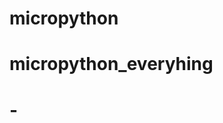 # micropython
<category name="micropython">

# micropython_everyhing
<category name="btree">
<block type="btree_open"></block>
<block type="btree_btree.close"></block>
<block type="btree_btree.flush"></block>
<block type="btree_btree.__getitem__"></block>
<block type="btree_btree.__iter__"></block>
<block type="btree_btree.keys"></block>
</category>
<category name="builtins">
<block type="builtins_abs"></block>
<block type="builtins_all"></block>
<block type="builtins_any"></block>
<block type="builtins_bin"></block>
<block type="builtins_callable"></block>
<block type="builtins_chr"></block>
<block type="builtins_classmethod"></block>
<block type="builtins_compile"></block>
<block type="builtins_delattr"></block>
<block type="builtins_dir"></block>
<block type="builtins_divmod"></block>
<block type="builtins_enumerate"></block>
<block type="builtins_eval"></block>
<block type="builtins_exec"></block>
<block type="builtins_filter"></block>
<block type="builtins_getattr"></block>
<block type="builtins_globals"></block>
<block type="builtins_hasattr"></block>
<block type="builtins_hash"></block>
<block type="builtins_hex"></block>
<block type="builtins_id"></block>
<block type="builtins_input"></block>
<block type="builtins_to_bytes"></block>
<block type="builtins_isinstance"></block>
<block type="builtins_issubclass"></block>
<block type="builtins_iter"></block>
<block type="builtins_len"></block>
<block type="builtins_locals"></block>
<block type="builtins_map"></block>
<block type="builtins_max"></block>
<block type="builtins_min"></block>
<block type="builtins_next"></block>
<block type="builtins_oct"></block>
<block type="builtins_open"></block>
<block type="builtins_ord"></block>
<block type="builtins_pow"></block>
<block type="builtins_print"></block>
<block type="builtins_property"></block>
<block type="builtins_range"></block>
<block type="builtins_repr"></block>
<block type="builtins_reversed"></block>
<block type="builtins_round"></block>
<block type="builtins_setattr"></block>
<block type="builtins_sorted"></block>
<block type="builtins_staticmethod"></block>
<block type="builtins_sum"></block>
<block type="builtins_super"></block>
<block type="builtins_type"></block>
<block type="builtins_zip"></block>
</category>
<category name="cmath">
<block type="cmath_cos"></block>
<block type="cmath_exp"></block>
<block type="cmath_log"></block>
<block type="cmath_log10"></block>
<block type="cmath_phase"></block>
<block type="cmath_polar"></block>
<block type="cmath_rect"></block>
<block type="cmath_sin"></block>
<block type="cmath_sqrt"></block>
</category>
<category name="esp32">
<block type="esp32_wake_on_touch"></block>
<block type="esp32_wake_on_ext0"></block>
<block type="esp32_wake_on_ext1"></block>
<block type="esp32_raw_temperature"></block>
<block type="esp32_hall_sensor"></block>
<block type="esp32_idf_heap_info"></block>
<block type="esp32_Partition.info"></block>
<block type="esp32_Partition.readblocks"></block>
<block type="esp32_Partition.readblocks"></block>
<block type="esp32_Partition.writeblocks"></block>
<block type="esp32_Partition.writeblocks"></block>
<block type="esp32_Partition.ioctl"></block>
<block type="esp32_Partition.set_boot"></block>
<block type="esp32_Partition.get_next_update"></block>
<block type="esp32_RMT.source_freq"></block>
<block type="esp32_RMT.clock_div"></block>
<block type="esp32_RMT.wait_done"></block>
<block type="esp32_RMT.loop"></block>
<block type="esp32_RMT.write_pulses"></block>
<block type="esp32_ULP.set_wakeup_period"></block>
<block type="esp32_ULP.load_binary"></block>
<block type="esp32_ULP.run"></block>
</category>
<category name="esp">
<block type="esp_sleep_type"></block>
<block type="esp_deepsleep"></block>
<block type="esp_flash_id"></block>
<block type="esp_flash_size"></block>
<block type="esp_flash_user_start"></block>
<block type="esp_flash_read"></block>
<block type="esp_flash_write"></block>
<block type="esp_flash_erase"></block>
<block type="esp_set_native_code_location"></block>
</category>
<category name="framebuf">
<block type="framebuf_FrameBuffer.fill"></block>
<block type="framebuf_FrameBuffer.pixel"></block>
<block type="framebuf_FrameBuffer.hline"></block>
<block type="framebuf_FrameBuffer.vline"></block>
<block type="framebuf_FrameBuffer.line"></block>
<block type="framebuf_FrameBuffer.rect"></block>
<block type="framebuf_FrameBuffer.fill_rect"></block>
<block type="framebuf_FrameBuffer.text"></block>
<block type="framebuf_FrameBuffer.scroll"></block>
<block type="framebuf_FrameBuffer.blit"></block>
</category>
<category name="gc">
<block type="gc_enable"></block>
<block type="gc_disable"></block>
<block type="gc_collect"></block>
<block type="gc_mem_alloc"></block>
<block type="gc_mem_free"></block>
<block type="gc_threshold"></block>
</category>
<category name="lcd160cr">
<block type="lcd160cr_LCD160CR.set_power"></block>
<block type="lcd160cr_LCD160CR.set_orient"></block>
<block type="lcd160cr_LCD160CR.set_brightness"></block>
<block type="lcd160cr_LCD160CR.set_i2c_addr"></block>
<block type="lcd160cr_LCD160CR.set_uart_baudrate"></block>
<block type="lcd160cr_LCD160CR.set_startup_deco"></block>
<block type="lcd160cr_LCD160CR.save_to_flash"></block>
<block type="lcd160cr_LCD160CR.set_pixel"></block>
<block type="lcd160cr_LCD160CR.get_pixel"></block>
<block type="lcd160cr_LCD160CR.get_line"></block>
<block type="lcd160cr_LCD160CR.screen_dump"></block>
<block type="lcd160cr_LCD160CR.screen_load"></block>
<block type="lcd160cr_LCD160CR.set_pos"></block>
<block type="lcd160cr_LCD160CR.set_text_color"></block>
<block type="lcd160cr_LCD160CR.set_font"></block>
<block type="lcd160cr_LCD160CR.write"></block>
<block type="lcd160cr_LCD160CR.set_pen"></block>
<block type="lcd160cr_LCD160CR.erase"></block>
<block type="lcd160cr_LCD160CR.dot"></block>
<block type="lcd160cr_LCD160CR.rect"></block>
<block type="lcd160cr_LCD160CR.rect_outline"></block>
<block type="lcd160cr_LCD160CR.rect_interior"></block>
<block type="lcd160cr_LCD160CR.line"></block>
<block type="lcd160cr_LCD160CR.dot_no_clip"></block>
<block type="lcd160cr_LCD160CR.rect_no_clip"></block>
<block type="lcd160cr_LCD160CR.rect_outline_no_clip"></block>
<block type="lcd160cr_LCD160CR.rect_interior_no_clip"></block>
<block type="lcd160cr_LCD160CR.line_no_clip"></block>
<block type="lcd160cr_LCD160CR.poly_dot"></block>
<block type="lcd160cr_LCD160CR.poly_line"></block>
<block type="lcd160cr_LCD160CR.touch_config"></block>
<block type="lcd160cr_LCD160CR.is_touched"></block>
<block type="lcd160cr_LCD160CR.get_touch"></block>
<block type="lcd160cr_LCD160CR.set_spi_win"></block>
<block type="lcd160cr_LCD160CR.fast_spi"></block>
<block type="lcd160cr_LCD160CR.show_framebuf"></block>
<block type="lcd160cr_LCD160CR.set_scroll"></block>
<block type="lcd160cr_LCD160CR.set_scroll_win"></block>
<block type="lcd160cr_LCD160CR.set_scroll_win_param"></block>
<block type="lcd160cr_LCD160CR.set_scroll_buf"></block>
<block type="lcd160cr_LCD160CR.jpeg"></block>
<block type="lcd160cr_LCD160CR.jpeg_start"></block>
<block type="lcd160cr_LCD160CR.jpeg_data"></block>
<block type="lcd160cr_LCD160CR.feed_wdt"></block>
<block type="lcd160cr_LCD160CR.reset"></block>
</category>
<category name="machine.ADC">
<block type="machine.ADC_ADC.read_u16"></block>
</category>
<category name="machine.ADCWiPy">
<block type="machine.ADCWiPy_ADCWiPy.channel"></block>
<block type="machine.ADCWiPy_ADCWiPy.init"></block>
<block type="machine.ADCWiPy_ADCWiPy.deinit"></block>
<block type="machine.ADCWiPy_adcchannel"></block>
<block type="machine.ADCWiPy_adcchannel.value"></block>
<block type="machine.ADCWiPy_adcchannel.init"></block>
<block type="machine.ADCWiPy_adcchannel.deinit"></block>
</category>
<category name="machine.I2C">
<block type="machine.I2C_I2C.init"></block>
<block type="machine.I2C_I2C.deinit"></block>
<block type="machine.I2C_I2C.scan"></block>
<block type="machine.I2C_I2C.start"></block>
<block type="machine.I2C_I2C.stop"></block>
<block type="machine.I2C_I2C.readinto"></block>
<block type="machine.I2C_I2C.write"></block>
<block type="machine.I2C_I2C.readfrom"></block>
<block type="machine.I2C_I2C.readfrom_into"></block>
<block type="machine.I2C_I2C.writeto"></block>
<block type="machine.I2C_I2C.writevto"></block>
<block type="machine.I2C_I2C.readfrom_mem"></block>
<block type="machine.I2C_I2C.readfrom_mem_into"></block>
<block type="machine.I2C_I2C.writeto_mem"></block>
</category>
<category name="machine.Pin">
<block type="machine.Pin_Pin.init"></block>
<block type="machine.Pin_Pin.value"></block>
<block type="machine.Pin_Pin.__call__"></block>
<block type="machine.Pin_Pin.on"></block>
<block type="machine.Pin_Pin.off"></block>
<block type="machine.Pin_Pin.mode"></block>
<block type="machine.Pin_Pin.pull"></block>
<block type="machine.Pin_Pin.drive"></block>
<block type="machine.Pin_Pin.irq"></block>
</category>
<category name="machine">
<block type="machine_reset"></block>
<block type="machine_soft_reset"></block>
<block type="machine_reset_cause"></block>
<block type="machine_disable_irq"></block>
<block type="machine_enable_irq"></block>
<block type="machine_freq"></block>
<block type="machine_idle"></block>
<block type="machine_sleep"></block>
<block type="machine_lightsleep"></block>
<block type="machine_wake_reason"></block>
<block type="machine_unique_id"></block>
<block type="machine_time_pulse_us"></block>
<block type="machine_rng"></block>
</category>
<category name="machine.RTC">
<block type="machine.RTC_RTC.init"></block>
<block type="machine.RTC_RTC.now"></block>
<block type="machine.RTC_RTC.deinit"></block>
<block type="machine.RTC_RTC.alarm"></block>
<block type="machine.RTC_RTC.alarm_left"></block>
<block type="machine.RTC_RTC.cancel"></block>
<block type="machine.RTC_RTC.irq"></block>
</category>
<category name="machine.SDCard">
</category>
<category name="machine.SD">
<block type="machine.SD_SD.init"></block>
<block type="machine.SD_SD.deinit"></block>
</category>
<category name="machine.Signal">
<block type="machine.Signal_Signal.value"></block>
<block type="machine.Signal_Signal.on"></block>
<block type="machine.Signal_Signal.off"></block>
</category>
<category name="machine.SPI">
<block type="machine.SPI_SPI.init"></block>
<block type="machine.SPI_SPI.deinit"></block>
<block type="machine.SPI_SPI.read"></block>
<block type="machine.SPI_SPI.readinto"></block>
<block type="machine.SPI_SPI.write"></block>
<block type="machine.SPI_SPI.write_readinto"></block>
</category>
<category name="machine.Timer">
<block type="machine.Timer_Timer.init"></block>
<block type="machine.Timer_Timer.deinit"></block>
</category>
<category name="machine.TimerWiPy">
<block type="machine.TimerWiPy_TimerWiPy.init"></block>
<block type="machine.TimerWiPy_TimerWiPy.deinit"></block>
<block type="machine.TimerWiPy_TimerWiPy.channel"></block>
<block type="machine.TimerWiPy_timerchannel.irq"></block>
<block type="machine.TimerWiPy_timerchannel.freq"></block>
<block type="machine.TimerWiPy_timerchannel.period"></block>
<block type="machine.TimerWiPy_timerchannel.duty_cycle"></block>
</category>
<category name="machine.UART">
<block type="machine.UART_UART.init"></block>
<block type="machine.UART_UART.deinit"></block>
<block type="machine.UART_UART.any"></block>
<block type="machine.UART_UART.read"></block>
<block type="machine.UART_UART.readinto"></block>
<block type="machine.UART_UART.readline"></block>
<block type="machine.UART_UART.write"></block>
<block type="machine.UART_UART.sendbreak"></block>
<block type="machine.UART_UART.irq"></block>
</category>
<category name="machine.WDT">
<block type="machine.WDT_wdt.feed"></block>
</category>
<category name="math">
<block type="math_acos"></block>
<block type="math_acosh"></block>
<block type="math_asin"></block>
<block type="math_asinh"></block>
<block type="math_atan"></block>
<block type="math_atan2"></block>
<block type="math_atanh"></block>
<block type="math_ceil"></block>
<block type="math_copysign"></block>
<block type="math_cos"></block>
<block type="math_cosh"></block>
<block type="math_degrees"></block>
<block type="math_erf"></block>
<block type="math_erfc"></block>
<block type="math_exp"></block>
<block type="math_expm1"></block>
<block type="math_fabs"></block>
<block type="math_floor"></block>
<block type="math_fmod"></block>
<block type="math_frexp"></block>
<block type="math_gamma"></block>
<block type="math_isfinite"></block>
<block type="math_isinf"></block>
<block type="math_isnan"></block>
<block type="math_ldexp"></block>
<block type="math_lgamma"></block>
<block type="math_log"></block>
<block type="math_log10"></block>
<block type="math_log2"></block>
<block type="math_modf"></block>
<block type="math_pow"></block>
<block type="math_radians"></block>
<block type="math_sin"></block>
<block type="math_sinh"></block>
<block type="math_sqrt"></block>
<block type="math_tan"></block>
<block type="math_tanh"></block>
<block type="math_trunc"></block>
</category>
<category name="micropython">
<block type="micropython_const"></block>
<block type="micropython_opt_level"></block>
<block type="micropython_alloc_emergency_exception_buf"></block>
<block type="micropython_mem_info"></block>
<block type="micropython_qstr_info"></block>
<block type="micropython_stack_use"></block>
<block type="micropython_heap_lock"></block>
<block type="micropython_heap_unlock"></block>
<block type="micropython_heap_locked"></block>
<block type="micropython_kbd_intr"></block>
<block type="micropython_schedule"></block>
</category>
<category name="network">
<block type="network_AbstractNIC.active"></block>
<block type="network_AbstractNIC.connect"></block>
<block type="network_AbstractNIC.disconnect"></block>
<block type="network_AbstractNIC.isconnected"></block>
<block type="network_AbstractNIC.scan"></block>
<block type="network_AbstractNIC.status"></block>
<block type="network_AbstractNIC.ifconfig"></block>
<block type="network_AbstractNIC.config"></block>
<block type="network_phy_mode"></block>
</category>
<category name="pyb">
<block type="pyb_delay"></block>
<block type="pyb_udelay"></block>
<block type="pyb_millis"></block>
<block type="pyb_micros"></block>
<block type="pyb_elapsed_millis"></block>
<block type="pyb_elapsed_micros"></block>
<block type="pyb_hard_reset"></block>
<block type="pyb_bootloader"></block>
<block type="pyb_fault_debug"></block>
<block type="pyb_disable_irq"></block>
<block type="pyb_enable_irq"></block>
<block type="pyb_freq"></block>
<block type="pyb_wfi"></block>
<block type="pyb_stop"></block>
<block type="pyb_standby"></block>
<block type="pyb_have_cdc"></block>
<block type="pyb_hid"></block>
<block type="pyb_info"></block>
<block type="pyb_main"></block>
<block type="pyb_mount"></block>
<block type="pyb_repl_uart"></block>
<block type="pyb_rng"></block>
<block type="pyb_sync"></block>
<block type="pyb_unique_id"></block>
<block type="pyb_usb_mode"></block>
</category>
<category name="sys">
<block type="sys_exit"></block>
<block type="sys_atexit"></block>
<block type="sys_print_exception"></block>
</category>
<category name="_thread">
</category>
<category name="uarray">
<block type="uarray_append"></block>
<block type="uarray_extend"></block>
</category>
<category name="uasyncio">
<block type="uasyncio_create_task"></block>
<block type="uasyncio_run"></block>
<block type="uasyncio_sleep"></block>
<block type="uasyncio_sleep_ms"></block>
<block type="uasyncio_wait_for"></block>
<block type="uasyncio_gather"></block>
<block type="uasyncio_Task.cancel"></block>
<block type="uasyncio_Event.is_set"></block>
<block type="uasyncio_Event.set"></block>
<block type="uasyncio_Event.clear"></block>
<block type="uasyncio_Event.wait"></block>
<block type="uasyncio_Lock.locked"></block>
<block type="uasyncio_Lock.acquire"></block>
<block type="uasyncio_Lock.release"></block>
<block type="uasyncio_open_connection"></block>
<block type="uasyncio_start_server"></block>
<block type="uasyncio_Stream.get_extra_info"></block>
<block type="uasyncio_Stream.close"></block>
<block type="uasyncio_Stream.wait_closed"></block>
<block type="uasyncio_Stream.read"></block>
<block type="uasyncio_Stream.readline"></block>
<block type="uasyncio_Stream.write"></block>
<block type="uasyncio_Stream.drain"></block>
<block type="uasyncio_Server.close"></block>
<block type="uasyncio_Server.wait_closed"></block>
<block type="uasyncio_get_event_loop"></block>
<block type="uasyncio_new_event_loop"></block>
<block type="uasyncio_Loop.create_task"></block>
<block type="uasyncio_Loop.run_forever"></block>
<block type="uasyncio_Loop.run_until_complete"></block>
<block type="uasyncio_Loop.stop"></block>
<block type="uasyncio_Loop.close"></block>
<block type="uasyncio_Loop.set_exception_handler"></block>
<block type="uasyncio_Loop.get_exception_handler"></block>
<block type="uasyncio_Loop.default_exception_handler"></block>
<block type="uasyncio_Loop.call_exception_handler"></block>
</category>
<category name="ubinascii">
<block type="ubinascii_hexlify"></block>
<block type="ubinascii_unhexlify"></block>
<block type="ubinascii_a2b_base64"></block>
<block type="ubinascii_b2a_base64"></block>
</category>
<category name="ubluetooth">
<block type="ubluetooth_BLE.active"></block>
<block type="ubluetooth_BLE.config"></block>
<block type="ubluetooth_BLE.irq"></block>
<block type="ubluetooth_BLE.gap_advertise"></block>
<block type="ubluetooth_BLE.gap_scan"></block>
<block type="ubluetooth_BLE.gatts_register_services"></block>
<block type="ubluetooth_BLE.gatts_read"></block>
<block type="ubluetooth_BLE.gatts_write"></block>
<block type="ubluetooth_BLE.gatts_notify"></block>
<block type="ubluetooth_BLE.gatts_set_buffer"></block>
<block type="ubluetooth_BLE.gap_connect"></block>
<block type="ubluetooth_BLE.gap_disconnect"></block>
<block type="ubluetooth_BLE.gattc_discover_services"></block>
<block type="ubluetooth_BLE.gattc_discover_characteristics"></block>
<block type="ubluetooth_BLE.gattc_discover_descriptors"></block>
<block type="ubluetooth_BLE.gattc_read"></block>
<block type="ubluetooth_BLE.gattc_write"></block>
</category>
<category name="ucollections">
<block type="ucollections_deque"></block>
<block type="ucollections_deque.append"></block>
<block type="ucollections_deque.popleft"></block>
<block type="ucollections_namedtuple"></block>
<block type="ucollections_OrderedDict"></block>
</category>
<category name="ucryptolib">
<block type="ucryptolib_encrypt"></block>
<block type="ucryptolib_decrypt"></block>
</category>
<category name="uctypes">
<block type="uctypes_sizeof"></block>
<block type="uctypes_addressof"></block>
<block type="uctypes_bytes_at"></block>
<block type="uctypes_bytearray_at"></block>
</category>
<category name="uerrno">
</category>
<category name="uhashlib">
<block type="uhashlib_hash.update"></block>
<block type="uhashlib_hash.digest"></block>
<block type="uhashlib_hash.hexdigest"></block>
</category>
<category name="uheapq">
<block type="uheapq_heappush"></block>
<block type="uheapq_heappop"></block>
<block type="uheapq_heapify"></block>
</category>
<category name="uio">
<block type="uio_open"></block>
<block type="uio_getvalue"></block>
</category>
<category name="ujson">
<block type="ujson_dump"></block>
<block type="ujson_dumps"></block>
<block type="ujson_load"></block>
<block type="ujson_loads"></block>
</category>
<category name="uos">
<block type="uos_uname"></block>
<block type="uos_urandom"></block>
<block type="uos_chdir"></block>
<block type="uos_getcwd"></block>
<block type="uos_ilistdir"></block>
<block type="uos_listdir"></block>
<block type="uos_mkdir"></block>
<block type="uos_remove"></block>
<block type="uos_rmdir"></block>
<block type="uos_rename"></block>
<block type="uos_stat"></block>
<block type="uos_statvfs"></block>
<block type="uos_sync"></block>
<block type="uos_dupterm"></block>
<block type="uos_mount"></block>
<block type="uos_umount"></block>
<block type="uos_readblocks"></block>
<block type="uos_readblocks"></block>
<block type="uos_writeblocks"></block>
<block type="uos_writeblocks"></block>
<block type="uos_ioctl"></block>
</category>
<category name="ure">
<block type="ure_compile"></block>
<block type="ure_match"></block>
<block type="ure_search"></block>
<block type="ure_sub"></block>
<block type="ure_regex.match"></block>
<block type="ure_regex.split"></block>
<block type="ure_match.group"></block>
<block type="ure_match.groups"></block>
<block type="ure_match.start"></block>
<block type="ure_match.span"></block>
</category>
<category name="uselect">
<block type="uselect_poll"></block>
<block type="uselect_select"></block>
<block type="uselect_poll.register"></block>
<block type="uselect_poll.unregister"></block>
<block type="uselect_poll.modify"></block>
<block type="uselect_poll.poll"></block>
<block type="uselect_poll.ipoll"></block>
</category>
<category name="usocket">
<block type="usocket_socket"></block>
<block type="usocket_getaddrinfo"></block>
<block type="usocket_inet_ntop"></block>
<block type="usocket_inet_pton"></block>
<block type="usocket_socket.close"></block>
<block type="usocket_socket.bind"></block>
<block type="usocket_socket.listen"></block>
<block type="usocket_socket.accept"></block>
<block type="usocket_socket.connect"></block>
<block type="usocket_socket.send"></block>
<block type="usocket_socket.sendall"></block>
<block type="usocket_socket.recv"></block>
<block type="usocket_socket.sendto"></block>
<block type="usocket_socket.recvfrom"></block>
<block type="usocket_socket.setsockopt"></block>
<block type="usocket_socket.settimeout"></block>
<block type="usocket_socket.setblocking"></block>
<block type="usocket_socket.makefile"></block>
<block type="usocket_socket.read"></block>
<block type="usocket_socket.readinto"></block>
<block type="usocket_socket.readline"></block>
<block type="usocket_socket.write"></block>
</category>
<category name="ussl">
<block type="ussl_ussl.wrap_socket"></block>
</category>
<category name="ustruct">
<block type="ustruct_calcsize"></block>
<block type="ustruct_pack"></block>
<block type="ustruct_pack_into"></block>
<block type="ustruct_unpack"></block>
<block type="ustruct_unpack_from"></block>
</category>
<category name="utime">
<block type="utime_localtime"></block>
<block type="utime_mktime"></block>
<block type="utime_sleep"></block>
<block type="utime_sleep_ms"></block>
<block type="utime_sleep_us"></block>
<block type="utime_ticks_ms"></block>
<block type="utime_ticks_us"></block>
<block type="utime_ticks_cpu"></block>
<block type="utime_ticks_add"></block>
<block type="utime_ticks_diff"></block>
<block type="utime_time"></block>
</category>
<category name="uzlib">
<block type="uzlib_decompress"></block>
</category>
<category name="wipy">
<block type="wipy_heartbeat"></block>

# -
